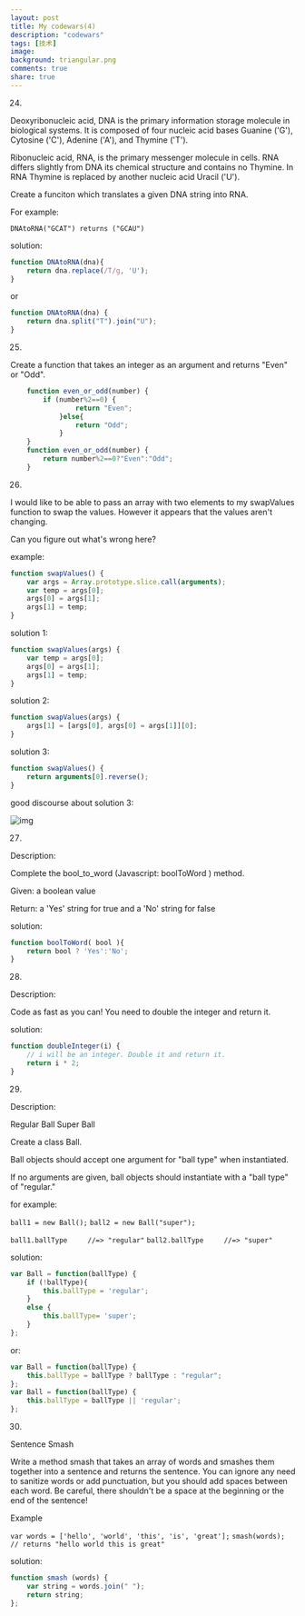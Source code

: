 ```yaml
---
layout: post
title: My codewars(4)
description: "codewars"
tags: [技术]
image:
background: triangular.png
comments: true
share: true
---
```


24.

Deoxyribonucleic acid, DNA is the primary information storage molecule in biological systems. It is composed of four nucleic acid bases Guanine ('G'), Cytosine ('C'), Adenine ('A'), and Thymine ('T').

Ribonucleic acid, RNA, is the primary messenger molecule in cells. RNA differs slightly from DNA its chemical structure and contains no Thymine. In RNA Thymine is replaced by another nucleic acid Uracil ('U').

Create a funciton which translates a given DNA string into RNA.

<!-- more -->

For example:

```DNAtoRNA("GCAT") returns ("GCAU")```

solution:

```js
function DNAtoRNA(dna){
	return dna.replace(/T/g, 'U');
}
```

or

```js
function DNAtoRNA(dna) {
	return dna.split("T").join("U");
}
```

25.

Create a function that takes an integer as an argument and returns "Even" or "Odd".

```js
	function even_or_odd(number) {
		if (number%2==0) {
				return "Even";
			}else{
				return "Odd";
			}
	}
	function even_or_odd(number) {
		return number%2==0?"Even":"Odd";
	}
```

26.

I would like to be able to pass an array with two elements to my swapValues function to swap the values. However it appears that the values aren't changing.

Can you figure out what's wrong here?

example:

```js
function swapValues() {
	var args = Array.prototype.slice.call(arguments);
	var temp = args[0];
	args[0] = args[1];
	args[1] = temp;
}
```

solution 1:

```js
function swapValues(args) {
	var temp = args[0];
	args[0] = args[1];
	args[1] = temp;
}
```

solution 2:

```js
function swapValues(args) {
	args[1] = [args[0], args[0] = args[1]][0];
}
```

solution 3:

```js
function swapValues() {
	return arguments[0].reverse();
}
```

good discourse about solution 3:

![img](http://7vznhl.com1.z0.glb.clouddn.com/2015-5-16-1codewars1.png)

27.

Description:

Complete the bool_to_word (Javascript: boolToWord ) method.

Given: a boolean value

Return: a 'Yes' string for true and a 'No' string for false

solution:

```js
function boolToWord( bool ){
	return bool ? 'Yes':'No';
}
```

28.

Description:

Code as fast as you can! You need to double the integer and return it.

solution:

```js
function doubleInteger(i) {
	// i will be an integer. Double it and return it.
	return i * 2;
}
```

29.

Description:

Regular Ball Super Ball

Create a class Ball.

Ball objects should accept one argument for "ball type" when instantiated.

If no arguments are given, ball objects should instantiate with a "ball type" of "regular."

for example:

```ball1 = new Ball();```
```ball2 = new Ball("super");```

```ball1.ballType     //=> "regular"```
```ball2.ballType     //=> "super"```

solution:

```js
var Ball = function(ballType) {
	if (!ballType){
		this.ballType = 'regular';
	}
	else {
		this.ballType= 'super';
	}
};
```

or:

```js
var Ball = function(ballType) {
	this.ballType = ballType ? ballType : "regular";
};
var Ball = function(ballType) {
	this.ballType = ballType || 'regular';
};
```

30.

Sentence Smash

Write a method smash that takes an array of words and smashes them together into a sentence and returns the sentence. You can ignore any need to sanitize words or add punctuation, but you should add spaces between each word. Be careful, there shouldn't be a space at the beginning or the end of the sentence!

Example

```var words = ['hello', 'world', 'this', 'is', 'great'];```
```smash(words); // returns "hello world this is great"```

solution:

```js
function smash (words) {
	var string = words.join(" ");
	return string; 
};
```